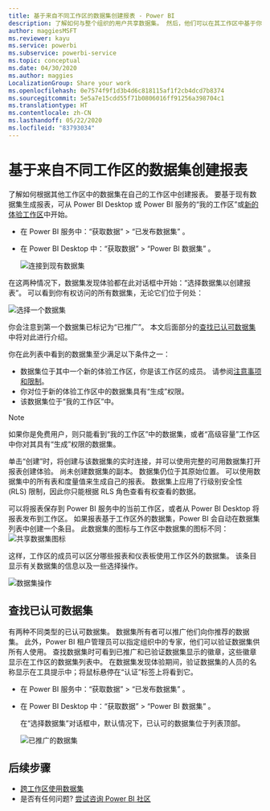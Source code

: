 ```yaml
---
title: 基于来自不同工作区的数据集创建报表 - Power BI
description: 了解如何与整个组织的用户共享数据集。 然后，他们可以在其工作区中基于你的数据集生成报表。
author: maggiesMSFT
ms.reviewer: kayu
ms.service: powerbi
ms.subservice: powerbi-service
ms.topic: conceptual
ms.date: 04/30/2020
ms.author: maggies
LocalizationGroup: Share your work
ms.openlocfilehash: 0e7574f9f1d3b4d6c818115af1f2cb4dcd7b8374
ms.sourcegitcommit: 5e5a7e15cdd55f71b0806016ff91256a398704c1
ms.translationtype: HT
ms.contentlocale: zh-CN
ms.lasthandoff: 05/22/2020
ms.locfileid: "83793034"
---
```

# <a name="create-reports-based-on-datasets-from-different-workspaces"></a>基于来自不同工作区的数据集创建报表

了解如何根据其他工作区中的数据集在自己的工作区中创建报表。 要基于现有数据集生成报表，可从 Power BI Desktop 或 Power BI 服务的“我的工作区”或[新的体验工作区](../collaborate-share/service-create-the-new-workspaces.md)中开始。

- 在 Power BI 服务中：“获取数据” > “已发布数据集” 。
- 在 Power BI Desktop 中：“获取数据” > “Power BI 数据集” 。

    ![连接到现有数据集](media/service-datasets-across-workspaces/power-bi-connect-dataset-pk.png)
   
在这两种情况下，数据集发现体验都在此对话框中开始：“选择数据集以创建报表”。 可以看到你有权访问的所有数据集，无论它们位于何处：

![选择一个数据集](media/service-datasets-across-workspaces/power-bi-select-dataset.png)

你会注意到第一个数据集已标记为“已推广”。 本文后面部分的[查找已认可数据集](#find-an-endorsed-dataset)中将对此进行介绍。

你在此列表中看到的数据集至少满足以下条件之一：

- 数据集位于其中一个新的体验工作区，你是该工作区的成员。 请参阅[注意事项和限制](service-datasets-across-workspaces.md#considerations-and-limitations)。
- 你对位于新的体验工作区中的数据集具有“生成”权限。
- 该数据集位于“我的工作区”中。

> [!NOTE]
> 如果你是免费用户，则只能看到“我的工作区”中的数据集，或者“高级容量”工作区中你对其具有“生成”权限的数据集。

单击“创建”时，将创建与该数据集的实时连接，并可以使用完整的可用数据集打开报表创建体验。 尚未创建数据集的副本。 数据集仍位于其原始位置。 可以使用数据集中的所有表和度量值来生成自己的报表。 数据集上应用了行级别安全性 (RLS) 限制，因此你只能根据 RLS 角色查看有权查看的数据。

可以将报表保存到 Power BI 服务中的当前工作区，或者从 Power BI Desktop 将报表发布到工作区。 如果报表基于工作区外的数据集，Power BI 会自动在数据集列表中创建一个条目。 此数据集的图标与工作区中数据集的图标不同： ![共享数据集图标](media/service-datasets-discover-across-workspaces/power-bi-shared-dataset-icon.png)

这样，工作区的成员可以区分哪些报表和仪表板使用工作区外的数据集。 该条目显示有关数据集的信息以及一些选择操作。

![数据集操作](media/service-datasets-across-workspaces/power-bi-dataset-actions.png)

## <a name="find-an-endorsed-dataset"></a>查找已认可数据集

有两种不同类型的已认可数据集。 数据集所有者可以推广他们向你推荐的数据集。 此外，Power BI 租户管理员可以指定组织中的专家，他们可以验证数据集供所有人使用。 查找数据集时可看到已推广和已验证数据集显示的徽章，这些徽章显示在工作区的数据集列表中。 在数据集发现体验期间，验证数据集的人员的名称显示在工具提示中；将鼠标悬停在“认证”标签上将看到它。

- 在 Power BI 服务中：“获取数据” > “已发布数据集” 。
- 在 Power BI Desktop 中：“获取数据” > “Power BI 数据集” 。

    在“选择数据集”对话框中，默认情况下，已认可的数据集位于列表顶部。 

    ![已推广的数据集](media/service-datasets-certify-promote/power-bi-dataset-promoted.png)

## <a name="next-steps"></a>后续步骤

- [跨工作区使用数据集](service-datasets-across-workspaces.md)
- 是否有任何问题? [尝试咨询 Power BI 社区](https://community.powerbi.com/)
